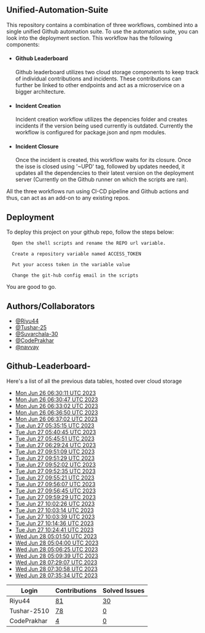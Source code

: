 
## Unified-Automation-Suite

This repository contains a combination of three workflows, combined into a single unified Github automation suite. To use the automation suite, you can look into the deployment section.
This workflow has the following components:
 - #### Github Leaderboard
   Github leaderboard utilizes two cloud storage components to keep track of individual contributions and incidents. These contributions can further be linked to other endpoints and act as a microservice on a bigger architecture.

- #### Incident Creation
  Incident creation workflow utilizes the depencies folder and creates incidents if the version being used currently is outdated. Currently the workflow is configured for package.json and npm modules.

- #### Incident Closure
  Once the incident is created, this workflow waits for its closure. Once the isse is closed using '~UPD' tag, followed by updates needed, it updates all the dependencies to their latest version on the deployment server (Currently on the Github runner on which the scripts are ran).

All the three workflows run using CI-CD pipeline and Github actions and thus, can act as an add-on to any existing repos.
## Deployment

To deploy this project on your github repo, follow the steps below:

```
  Open the shell scripts and rename the REPO url variable.
```
```
  Create a repository variable named ACCESS_TOKEN
```
```
  Put your access token in the variable value
```
```
  Change the git-hub config email in the scripts
```
You are good to go.
## Authors/Collaborators

- [@Riyu44](https://www.github.com/Riyu44)
- [@Tushar-25](https://github.com/Tushar-2510)
- [@Suvarchala-30](https://github.com/Suvarchala-30)
- [@CodePrakhar](https://github.com/CodePrakhar)
- [@navvay](https://github.com/navvay)


## Github-Leaderboard- 
Here's a list of all the previous data tables, hosted over cloud storage
- [Mon Jun 26 06:30:11 UTC 2023](https://us-central1-js-capstone-backend.cloudfunctions.net/api/games/MkeJuO6lRsuW2scFnjX8/scores/)
- [Mon Jun 26 06:30:47 UTC 2023](https://us-central1-js-capstone-backend.cloudfunctions.net/api/games/kJuDADR9eah8jkU55mK8/scores/)
- [Mon Jun 26 06:33:02 UTC 2023](https://us-central1-js-capstone-backend.cloudfunctions.net/api/games/j8kxlCBCo03YlmxNHMeU/scores/)
- [Mon Jun 26 06:36:50 UTC 2023](https://us-central1-js-capstone-backend.cloudfunctions.net/api/games/J2IYgdjARIE6GNBpN8dU/scores/)
- [Mon Jun 26 06:37:02 UTC 2023](https://us-central1-js-capstone-backend.cloudfunctions.net/api/games/4x52XCir4K3lsXmX8uvx/scores/)
- [Tue Jun 27 05:35:15 UTC 2023](https://us-central1-js-capstone-backend.cloudfunctions.net/api/games/9jZvrUMTMgdveAl8908s/scores/)
- [Tue Jun 27 05:40:45 UTC 2023](https://us-central1-js-capstone-backend.cloudfunctions.net/api/games/ZlDeZgZ6X97c1llUvOIu/scores/)
- [Tue Jun 27 05:45:51 UTC 2023](https://us-central1-js-capstone-backend.cloudfunctions.net/api/games/4Pdzt67BppFUtGR0DZuw/scores/)
- [Tue Jun 27 06:29:24 UTC 2023](https://us-central1-js-capstone-backend.cloudfunctions.net/api/games/aVjlEmvDKNPBCaoxIQd0/scores/)
- [Tue Jun 27 09:51:09 UTC 2023](https://us-central1-js-capstone-backend.cloudfunctions.net/api/games/hwNYXEj4zvHD80c9kd1y/scores/)
- [Tue Jun 27 09:51:29 UTC 2023](https://us-central1-js-capstone-backend.cloudfunctions.net/api/games/7QkS93XVWmmhqfFV2uO0/scores/)
- [Tue Jun 27 09:52:02 UTC 2023](https://us-central1-js-capstone-backend.cloudfunctions.net/api/games/SnAcrOkdlgxhUhzdANdn/scores/)
- [Tue Jun 27 09:52:35 UTC 2023](https://us-central1-js-capstone-backend.cloudfunctions.net/api/games/XWg1OxHkUHSKJ6arjnpe/scores/)
- [Tue Jun 27 09:55:21 UTC 2023](https://us-central1-js-capstone-backend.cloudfunctions.net/api/games/BA227f2VPo8OfXXBaTuz/scores/)
- [Tue Jun 27 09:56:07 UTC 2023](https://us-central1-js-capstone-backend.cloudfunctions.net/api/games/aZ2yfidLlHidpfchYac8/scores/)
- [Tue Jun 27 09:56:45 UTC 2023](https://us-central1-js-capstone-backend.cloudfunctions.net/api/games/EpKBignCv1zSRXwqvIhb/scores/)
- [Tue Jun 27 09:59:29 UTC 2023](https://us-central1-js-capstone-backend.cloudfunctions.net/api/games/KedSooEx7x7iv3Yd9VXn/scores/)
- [Tue Jun 27 10:02:26 UTC 2023](https://us-central1-js-capstone-backend.cloudfunctions.net/api/games/aQHXmtCxgInZOdsR161R/scores/)
- [Tue Jun 27 10:03:14 UTC 2023](https://us-central1-js-capstone-backend.cloudfunctions.net/api/games/rJolRAZEFEymHsugSTPL/scores/)
- [Tue Jun 27 10:03:39 UTC 2023](https://us-central1-js-capstone-backend.cloudfunctions.net/api/games/qQka2U814V4O4OB5Cf9p/scores/)
- [Tue Jun 27 10:14:36 UTC 2023](https://us-central1-js-capstone-backend.cloudfunctions.net/api/games/2cgm1ArXdxm1g2xLf0pn/scores/)
- [Tue Jun 27 10:24:41 UTC 2023](https://us-central1-js-capstone-backend.cloudfunctions.net/api/games/jaQ11xiMLX036IDAI4Ph/scores/)
- [Wed Jun 28 05:01:50 UTC 2023](https://us-central1-js-capstone-backend.cloudfunctions.net/api/games/slYwUpRs7egUOeGoORsR/scores/)
- [Wed Jun 28 05:04:00 UTC 2023](https://us-central1-js-capstone-backend.cloudfunctions.net/api/games/5YJlqHZEnraoceIivtuD/scores/)
- [Wed Jun 28 05:06:25 UTC 2023](https://us-central1-js-capstone-backend.cloudfunctions.net/api/games/NBAOO0vpEEEEPUlgFxP2/scores/)
- [Wed Jun 28 05:09:39 UTC 2023](https://us-central1-js-capstone-backend.cloudfunctions.net/api/games/eF55weuWOKuMohABct2a/scores/)
- [Wed Jun 28 07:29:07 UTC 2023](https://us-central1-js-capstone-backend.cloudfunctions.net/api/games/0bvQIEFsiL3tvjWrSKcG/scores/)
- [Wed Jun 28 07:30:58 UTC 2023](https://us-central1-js-capstone-backend.cloudfunctions.net/api/games/QhhEgXRm9XKo3cANaXWU/scores/)
- [Wed Jun 28 07:35:34 UTC 2023](https://us-central1-js-capstone-backend.cloudfunctions.net/api/games/UhUfbBfu1pduDYBS3yBN/scores/)
<!--START_TABLE-->
| Login        | Contributions | Solved Issues |
| ------------ | ------------- | ------------- |
| Riyu44 | [81](https://github.com/Sopra-Banking-Software-Interns/Github-Leaderboard/commits?author=Riyu44) | [30](https://getpantry.cloud/apiv1/pantry/860a0c02-c763-41ca-9d31-ec787fc3202a/basket/Riyu44) |
| Tushar-2510 | [78](https://github.com/Sopra-Banking-Software-Interns/Github-Leaderboard/commits?author=Tushar-2510) | [0](https://getpantry.cloud/apiv1/pantry/860a0c02-c763-41ca-9d31-ec787fc3202a/basket/Tushar-2510) |
| CodePrakhar | [4](https://github.com/Sopra-Banking-Software-Interns/Github-Leaderboard/commits?author=CodePrakhar) | [0](https://getpantry.cloud/apiv1/pantry/860a0c02-c763-41ca-9d31-ec787fc3202a/basket/CodePrakhar) |
<!--END_TABLE-->
